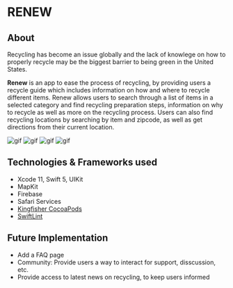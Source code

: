 # RENEW

## About

Recycling has become an issue globally and the lack of knowlege on how to properly recycle may be the biggest barrier to being green in the United States. 

**Renew** is an app to ease the process of recycling, by providing users a recycle guide which includes information on how and where to recycle different items.
Renew allows users to search through a list of items in a selected category and find recycling preparation steps, information on why to recycle as well as more on the recycling process. Users can also find recycling locations by searching by item and zipcode, as well as get directions from their current location. 


![gif](media/RenewGif1.gif) ![gif](media/RenewGif2.gif) ![gif](media/RenewGif3.gif) ![gif](media/RenewGif4.gif)

## Technologies & Frameworks used
- Xcode 11, Swift 5, UIKit 
- MapKit 
- Firebase 
- Safari Services 
- [Kingfisher CocoaPods](https://cocoapods.org/pods/Kingfisher)
- [SwiftLint](https://github.com/realm/SwiftLint)

## Future Implementation
- Add a FAQ page
- Community: Provide users a way to interact for support, disscussion, etc.
- Provide access to latest news on recycling, to keep users informed
